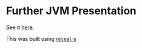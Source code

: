 # Further JVM Presentation

See it [here](https://matthewfranglen.github.io/further-jvm-presentation/).

This was built using [reveal.js](https://github.com/hakimel/reveal.js)
